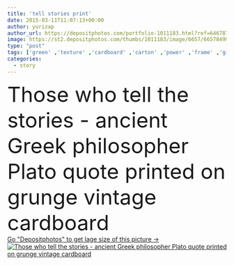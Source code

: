 ```yaml
---
title: 'tell stories print'
date: 2015-03-11T11:07:13+00:00
author: yurizap
author_url: https://depositphotos.com/portfolio-1011183.html?ref=64678756
image: https://st2.depositphotos.com/thumbs/1011183/image/6657/66578499/api_thumb_450.jpg?forcejpeg=true
type: "post"
tags: ['green' ,'texture' ,'cardboard' ,'carton' ,'power' ,'frame' ,'grunge' ,'old' ,'vintage' ,'imagination' ,'think' ,'Wisdom' ,'education' ,'world' ,'weathered' ,'scratch' ,'famous' ,'ancient' ,'motivation' ,'goal' ,'greek' ,'control' ,'mind' ,'story' ,'tell' ,'of' ,'quote' ,'rule' ,'philosophy' ,'society' ,'yellowish' ,'Plato' ,'citation' ,'tell stories print' ]
categories: 
  - story
---
```

<div aling="center">
            <font size="60"> Those who tell the stories - ancient Greek philosopher Plato quote printed on grunge vintage cardboard</font>   
</div>
<div>
    <a href='https://depositphotos.com/66578499/stock-photo-tell-stories-print.html?ref=64678756' target=_blank > Go "Depositphotos" to get lage size of this picture ->
        <img href='https://depositphotos.com/66578499/stock-photo-tell-stories-print.html?ref=64678756' src='https://st2.depositphotos.com/1011183/6657/i/950/depositphotos_66578499-stock-photo-tell-stories-print.jpg?forcejpeg=true' alt='Those who tell the stories - ancient Greek philosopher Plato quote printed on grunge vintage cardboard' >
    </a>
</div>
